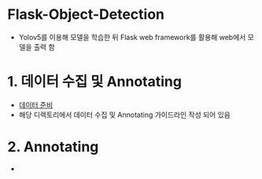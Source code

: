 # Flask-Object-Detection 
- Yolov5를 이용해 모델을 학습한 뒤 Flask web framework를 활용해 web에서 모델을 출력 함 

# 1. 데이터 수집 및 Annotating 
- [데이터 준비](https://github.com/crimama/clf_obj/tree/main/2_object_detection/Data_Preparing)
- 해당 디렉토리에서 데이터 수집 및 Annotating 가이드라인 작성 되어 있음 

# 2. Annotating 
- 
